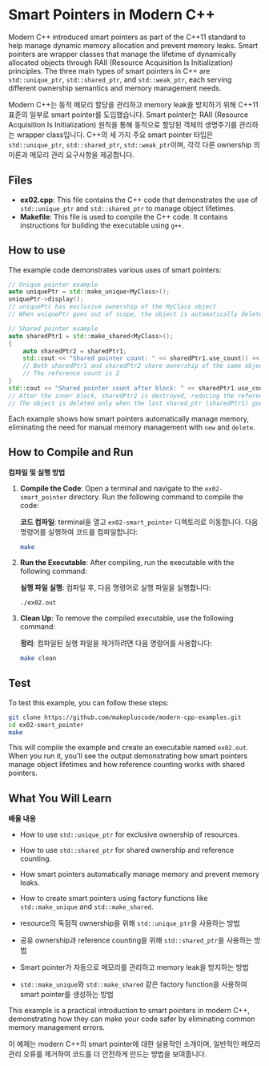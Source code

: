 # Smart Pointers in Modern C++

Modern C++ introduced smart pointers as part of the C++11 standard to help manage dynamic memory allocation and prevent memory leaks. Smart pointers are wrapper classes that manage the lifetime of dynamically allocated objects through RAII (Resource Acquisition Is Initialization) principles. The three main types of smart pointers in C++ are `std::unique_ptr`, `std::shared_ptr`, and `std::weak_ptr`, each serving different ownership semantics and memory management needs.

Modern C++는 동적 메모리 할당을 관리하고 memory leak을 방지하기 위해 C++11 표준의 일부로 smart pointer를 도입했습니다. Smart pointer는 RAII (Resource Acquisition Is Initialization) 원칙을 통해 동적으로 할당된 객체의 생명주기를 관리하는 wrapper class입니다. C++의 세 가지 주요 smart pointer 타입은 `std::unique_ptr`, `std::shared_ptr`, `std::weak_ptr`이며, 각각 다른 ownership 의미론과 메모리 관리 요구사항을 제공합니다.

## Files

- **ex02.cpp**: This file contains the C++ code that demonstrates the use of `std::unique_ptr` and `std::shared_ptr` to manage object lifetimes.
- **Makefile**: This file is used to compile the C++ code. It contains instructions for building the executable using `g++`.

## How to use

The example code demonstrates various uses of smart pointers:

```cpp
// Unique pointer example
auto uniquePtr = std::make_unique<MyClass>();
uniquePtr->display();
// uniquePtr has exclusive ownership of the MyClass object
// When uniquePtr goes out of scope, the object is automatically deleted

// Shared pointer example
auto sharedPtr1 = std::make_shared<MyClass>();
{
    auto sharedPtr2 = sharedPtr1;
    std::cout << "Shared pointer count: " << sharedPtr1.use_count() << std::endl;
    // Both sharedPtr1 and sharedPtr2 share ownership of the same object
    // The reference count is 2
}
std::cout << "Shared pointer count after block: " << sharedPtr1.use_count() << std::endl;
// After the inner block, sharedPtr2 is destroyed, reducing the reference count to 1
// The object is deleted only when the last shared_ptr (sharedPtr1) goes out of scope
```

Each example shows how smart pointers automatically manage memory, eliminating the need for manual memory management with `new` and `delete`.

## How to Compile and Run

**컴파일 및 실행 방법**

1. **Compile the Code**: Open a terminal and navigate to the `ex02-smart_pointer` directory. Run the following command to compile the code:

   **코드 컴파일**: terminal을 열고 `ex02-smart_pointer` 디렉토리로 이동합니다. 다음 명령어를 실행하여 코드를 컴파일합니다:
   ```bash
   make
   ```

2. **Run the Executable**: After compiling, run the executable with the following command:

   **실행 파일 실행**: 컴파일 후, 다음 명령어로 실행 파일을 실행합니다:
   ```bash
   ./ex02.out
   ```

3. **Clean Up**: To remove the compiled executable, use the following command:

   **정리**: 컴파일된 실행 파일을 제거하려면 다음 명령어를 사용합니다:
   ```bash
   make clean
   ```

## Test

To test this example, you can follow these steps:

```bash
git clone https://github.com/makepluscode/modern-cpp-examples.git
cd ex02-smart_pointer
make
```

This will compile the example and create an executable named `ex02.out`. When you run it, you'll see the output demonstrating how smart pointers manage object lifetimes and how reference counting works with shared pointers.

## What You Will Learn

**배울 내용**

- How to use `std::unique_ptr` for exclusive ownership of resources.
- How to use `std::shared_ptr` for shared ownership and reference counting.
- How smart pointers automatically manage memory and prevent memory leaks.
- How to create smart pointers using factory functions like `std::make_unique` and `std::make_shared`.

- resource의 독점적 ownership을 위해 `std::unique_ptr`을 사용하는 방법
- 공유 ownership과 reference counting을 위해 `std::shared_ptr`을 사용하는 방법
- Smart pointer가 자동으로 메모리를 관리하고 memory leak을 방지하는 방법
- `std::make_unique`와 `std::make_shared` 같은 factory function을 사용하여 smart pointer를 생성하는 방법

This example is a practical introduction to smart pointers in modern C++, demonstrating how they can make your code safer by eliminating common memory management errors.

이 예제는 modern C++의 smart pointer에 대한 실용적인 소개이며, 일반적인 메모리 관리 오류를 제거하여 코드를 더 안전하게 만드는 방법을 보여줍니다.
